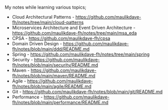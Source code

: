 My notes while learning various topics;

- Cloud Architectural Patterns - https://github.com/maulikdave-fh/notes/tree/main/cloud-patterns
- Microservices Architecture and Event Driven Architecture - https://github.com/maulikdave-fh/notes/tree/main/msa_eda
- CPSA - https://github.com/maulikdave-fh/cpsa
- Domain Driven Design - https://github.com/maulikdave-fh/notes/blob/main/ddd/README.md
- Spring - https://github.com/maulikdave-fh/notes/tree/main/spring
- Security - https://github.com/maulikdave-fh/notes/blob/main/security/README.md
- Maven - https://github.com/maulikdave-fh/notes/blob/main/maven/README.md
- Agile - https://github.com/maulikdave-fh/notes/blob/main/agile/README.md
- Git - https://github.com/maulikdave-fh/notes/blob/main/git/README.md
- Performance - https://github.com/maulikdave-fh/notes/blob/main/performance/README.md

